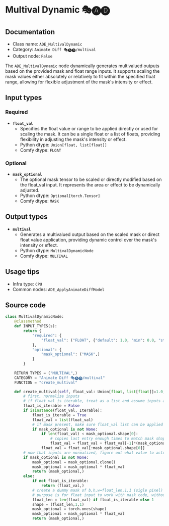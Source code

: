 # Multival Dynamic 🎭🅐🅓
## Documentation
- Class name: `ADE_MultivalDynamic`
- Category: `Animate Diff 🎭🅐🅓/multival`
- Output node: `False`

The `ADE_MultivalDynamic` node dynamically generates multivalued outputs based on the provided mask and float range inputs. It supports scaling the mask values either absolutely or relatively to fit within the specified float range, allowing for flexible adjustment of the mask's intensity or effect.
## Input types
### Required
- **`float_val`**
    - Specifies the float value or range to be applied directly or used for scaling the mask. It can be a single float or a list of floats, providing flexibility in adjusting the mask's intensity or effect.
    - Python dtype: `Union[float, list[float]]`
    - Comfy dtype: `FLOAT`
### Optional
- **`mask_optional`**
    - The optional mask tensor to be scaled or directly modified based on the float_val input. It represents the area or effect to be dynamically adjusted.
    - Python dtype: `Optional[torch.Tensor]`
    - Comfy dtype: `MASK`
## Output types
- **`multival`**
    - Generates a multivalued output based on the scaled mask or direct float value application, providing dynamic control over the mask's intensity or effect.
    - Python dtype: `MultivalDynamicNode`
    - Comfy dtype: `MULTIVAL`
## Usage tips
- Infra type: `CPU`
- Common nodes: `ADE_ApplyAnimateDiffModel`


## Source code
```python
class MultivalDynamicNode:
    @classmethod
    def INPUT_TYPES(s):
        return {
            "required": {
                "float_val": ("FLOAT", {"default": 1.0, "min": 0.0, "step": 0.001},),
            },
            "optional": {
                "mask_optional": ("MASK",)
            }
        }
    
    RETURN_TYPES = ("MULTIVAL",)
    CATEGORY = "Animate Diff 🎭🅐🅓/multival"
    FUNCTION = "create_multival"

    def create_multival(self, float_val: Union[float, list[float]]=1.0, mask_optional: Tensor=None):
        # first, normalize inputs
        # if float_val is iterable, treat as a list and assume inputs are floats
        float_is_iterable = False
        if isinstance(float_val, Iterable):
            float_is_iterable = True
            float_val = list(float_val)
            # if mask present, make sure float_val list can be applied to list - match lengths
            if mask_optional is not None:
                if len(float_val) < mask_optional.shape[0]:
                    # copies last entry enough times to match mask shape
                    float_val = float_val + float_val[-1]*(mask_optional.shape[0]-len(float_val))
                float_val = float_val[:mask_optional.shape[0]]
        # now that inputs are normalized, figure out what value to actually return
        if mask_optional is not None:
            mask_optional = mask_optional.clone()
            mask_optional = mask_optional * float_val
            return (mask_optional,)
        else:
            if not float_is_iterable:
                return (float_val,)
            # create a dummy mask of b,h,w=float_len,1,1 (sigle pixel)
            # purpose is for float input to work with mask code, without special cases
            float_len = len(float_val) if float_is_iterable else 1
            shape = (float_len,1,1)
            mask_optional = torch.ones(shape)
            mask_optional = mask_optional * float_val
            return (mask_optional,)

```
